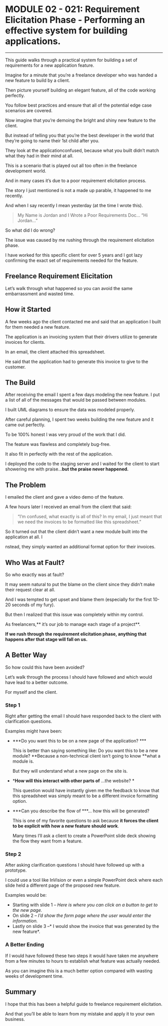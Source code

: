 # MODULE 02 - 021: Requirement Elicitation Phase - Performing an effective system for building applications.

***

This guide walks through a practical system for building a set of requirements for a new application feature.  

Imagine for a minute that you’re a freelance developer who was handed a new feature to build by a client. 

Then picture yourself building an elegant feature, all of the code working perfectly.   

You follow best practices and ensure that all of the potential edge case scenarios are covered.   

Now imagine that you’re demoing the bright and shiny new feature to the client.   

But instead of telling you that you’re the best developer in the world that they’re 
going to name their 1st child after you.   

They look at the applicationconfused, because what you built didn’t match what they had in their mind at all.  

This is a scenario that is played out all too often in the freelance development world.   

And in many cases it’s due to a poor requirement elicitation process.  

The story I just mentioned is not a made up parable, it happened to me recently.   

And when I say recently I mean yesterday (at the time I wrote this).

> My Name is Jordan and I Wrote a Poor Requirements Doc… “Hi Jordan…”

So what did I do wrong?   

The issue was caused by me rushing through the requirement elicitation phase.   

I have worked for this specific client for over 5 years and I got lazy confirming the exact set of requirements needed for the feature.

## Freelance Requirement Elicitation

Let’s walk through what happened so you can avoid the same embarrassment and wasted time.

## How it Started

A few weeks ago the client contacted me and said that an application I built for them needed a new feature.   

The application is an invoicing system that their drivers utilize to generate invoices for clients.  

In an email, the client attached this spreadsheet.  

 He said that the application had to generate this invoice to give to the customer.

## The Build

After receiving the email I spent a few days modeling the new feature. I put a list of all of the messages that would be passed between modules.   

I built UML diagrams to ensure the data was modeled properly.  

 After careful planning, I spent two weeks building the new feature and it came out perfectly.  

To be 100% honest I was very proud of the work that I did.   

The feature was flawless and completely bug-free.  

 It also fit in perfectly with the rest of the application.   

I deployed the code to the staging server and I waited for the client to start showering me with praise…**but the praise never happened.**

## The Problem

I emailed the client and gave a video demo of the feature.   

A few hours later I received an email from the client that said:  

> “I’m confused, what exactly is all of this? In my email, I just meant
>  that we need the invoices to be formatted like this spreadsheet.”

So it turned out that the client didn’t want a new module built into the application at all. I  

nstead, they simply wanted an additional format option for their invoices.

## Who Was at Fault?

So who exactly was at fault?   

It may seem natural to put the blame on the client since they didn’t make their request clear at all.  

 And I was tempted to get upset and blame them (especially for the first 10-20 seconds of my fury).  

 But then I realized that this issue was completely within my control.

As freelancers,** it’s our job to manage each stage of a project**.   

**If we rush through the requirement elicitation phase, anything that happens 
after that stage will fall on us.**

## A Better Way

So how could this have been avoided?   

Let’s walk through the process I should have followed and which would have lead to a better outcome.  

 For myself and the client.

### Step 1

Right after getting the email I should have responded back to the client with clarification questions.   

Examples might have been:

- ***Do you want this to be on a new page of the application?   ***
  
  This is better than saying something like: Do you want this to be a new module? 
  **Because a non-technical client isn’t going to know **what a module is.   
  
  But they will understand what a new page on the site is.
- ***How will this interact with other parts of** ...the website?   *
  
  This question would have instantly given me the feedback to know that this 
  spreadsheet was simply meant to be a different invoice formatting 
  option.  
- ***Can you describe the flow of ***... how this will be generated? 
  
  This is one of my favorite questions to ask because **it forces the client to be 
  explicit with how a new feature should work**. 
  
  Many times I’ll ask a client to create a PowerPoint slide deck showing the flow they want from a feature.

### Step 2

After asking clarification questions I should have followed up with a  prototype. 

I could use a tool like InVision or even a simple PowerPoint deck where each slide held a different page of the proposed new feature.  

 Examples would be:

- Starting with slide 1 – *Here is where you can click on a button to get to the new page.*
- On slide 2 – *I’d show the form page where the user would enter the information.*
- Lastly on slide 3 –* I would show the invoice that was generated by the new feature*.

### A Better Ending

If I would have followed these two steps it would have taken me anywhere from a few minutes to hours to establish what feature was actually needed.   

As you can imagine this is a much better option compared with wasting weeks of development time.

## Summary

I hope that this has been a helpful guide to freelance requirement elicitation.   

And that you’ll be able to learn from my mistake and apply it to your own business.
